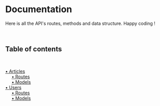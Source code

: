 # Documentation

Here is all the API's routes, methods and data structure. Happy coding !

<br/>

## Table of contents

<br/>

[• Articles](articles.md)  
&nbsp;&nbsp;&nbsp;&nbsp; [• Routes](articles.md#Routes)  
&nbsp;&nbsp;&nbsp;&nbsp; [• Models](articles.md#Models)   
[• Users](users.md)   
&nbsp;&nbsp;&nbsp;&nbsp; [• Routes](users.md#Routes)  
&nbsp;&nbsp;&nbsp;&nbsp; [• Models](users.md#Models)